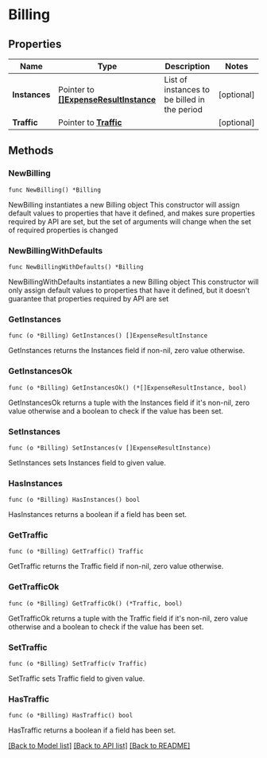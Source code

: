 # Billing

## Properties

Name | Type | Description | Notes
------------ | ------------- | ------------- | -------------
**Instances** | Pointer to [**[]ExpenseResultInstance**](ExpenseResultInstance.md) | List of instances to be billed in the period | [optional] 
**Traffic** | Pointer to [**Traffic**](Traffic.md) |  | [optional] 

## Methods

### NewBilling

`func NewBilling() *Billing`

NewBilling instantiates a new Billing object
This constructor will assign default values to properties that have it defined,
and makes sure properties required by API are set, but the set of arguments
will change when the set of required properties is changed

### NewBillingWithDefaults

`func NewBillingWithDefaults() *Billing`

NewBillingWithDefaults instantiates a new Billing object
This constructor will only assign default values to properties that have it defined,
but it doesn't guarantee that properties required by API are set

### GetInstances

`func (o *Billing) GetInstances() []ExpenseResultInstance`

GetInstances returns the Instances field if non-nil, zero value otherwise.

### GetInstancesOk

`func (o *Billing) GetInstancesOk() (*[]ExpenseResultInstance, bool)`

GetInstancesOk returns a tuple with the Instances field if it's non-nil, zero value otherwise
and a boolean to check if the value has been set.

### SetInstances

`func (o *Billing) SetInstances(v []ExpenseResultInstance)`

SetInstances sets Instances field to given value.

### HasInstances

`func (o *Billing) HasInstances() bool`

HasInstances returns a boolean if a field has been set.

### GetTraffic

`func (o *Billing) GetTraffic() Traffic`

GetTraffic returns the Traffic field if non-nil, zero value otherwise.

### GetTrafficOk

`func (o *Billing) GetTrafficOk() (*Traffic, bool)`

GetTrafficOk returns a tuple with the Traffic field if it's non-nil, zero value otherwise
and a boolean to check if the value has been set.

### SetTraffic

`func (o *Billing) SetTraffic(v Traffic)`

SetTraffic sets Traffic field to given value.

### HasTraffic

`func (o *Billing) HasTraffic() bool`

HasTraffic returns a boolean if a field has been set.


[[Back to Model list]](../README.md#documentation-for-models) [[Back to API list]](../README.md#documentation-for-api-endpoints) [[Back to README]](../README.md)


